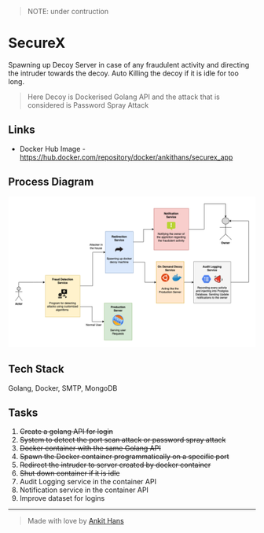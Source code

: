 > NOTE: under contruction

# SecureX
Spawning up Decoy Server in case of any fraudulent activity and directing the intruder towards the decoy. Auto Killing the decoy if it is idle for too long.


> Here Decoy is Dockerised Golang API and the attack that is considered is Password Spray Attack

## Links
- Docker Hub Image - https://hub.docker.com/repository/docker/ankithans/securex_app

<!-- <img src="./mockups/workflow.png" /> -->
## Process Diagram
<img src="./mockups/process.png" />

## Tech Stack
Golang, Docker, SMTP, MongoDB

## Tasks
1. ~~Create a golang API for login~~
2. ~~System to detect the port scan attack or password spray attack~~
3. ~~Docker container with the same Golang API~~
4. ~~Spawn the Docker container programmatically on a specific port~~
5. ~~Redirect the intruder to server created by docker container~~
6. ~~Shut down container if it is idle~~
7. Audit Logging service in the container API
8. Notification service in the container API
9. Improve dataset for logins
---
> Made with love by [Ankit Hans](https://www.github.com/ankithans)